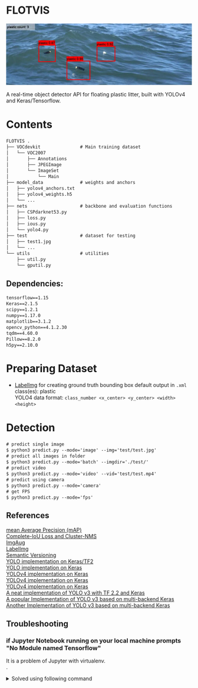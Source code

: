 # FLOTVIS
![header.png](header.webp)  

A real-time object detector API for floating plastic litter, built with YOLOv4 and Keras/Tensorflow.  

# Contents
```
FLOTVIS .  
├── VOCdevkit               # Main training dataset  
│   └── VOC2007  
│       ├── Annotations  
│       ├── JPEGImage  
│       └── ImageSet  
│           └── Main  
├── model_data              # weights and anchors  
│   ├── yolov4_anchors.txt  
│   ├── yolov4_weights.h5   
│   └── ...  
├── nets                    # backbone and evaluation functions  
│   ├── CSPdarknet53.py  
│   ├── loss.py  
│   ├── ious.py  
│   └── yolo4.py  
├── test                    # dataset for testing  
│   ├── test1.jpg  
│   └── ...  
└── utils                   # utilities  
    ├── util.py  
    └── gputil.py  
```

## Dependencies:

```
tensorflow==1.15
Keras==2.1.5
scipy==1.2.1
numpy==1.17.0
matplotlib==3.1.2
opencv_python==4.1.2.30
tqdm==4.60.0
Pillow==8.2.0
h5py==2.10.0
```

# Preparing Dataset
* [LabelImg](https://github.com/tzutalin/labelImg) for creating ground truth bounding box 
  default output in `.xml`  
  class(es): plastic  
  YOLO4 data format: `class_number <x_center> <y_center> <width> <height>`  

# Detection
```
# predict single image
$ python3 predict.py --mode='image' --img='test/test.jpg'
# predict all images in folder
$ python3 predict.py --mode='batch' --imgdir='./test/'
# predict video
$ python3 predict.py --mode='video' --vid='test/test.mp4'
# predict using camera
$ python3 predict.py --mode='camera'
# get FPS
$ python3 predict.py --mode='fps'
```

## References
[mean Average Precision (mAP)](https://github.com/Cartucho/mAP)  
[Complete-IoU Loss and Cluster-NMS](https://github.com/Zzh-tju/CIoU)  
[ImgAug](https://github.com/aleju/imgaug)  
[LabelImg](https://github.com/tzutalin/labelImg)  
[Semantic Versioning](https://semver.org/spec/v2.0.0.html)  
[YOLO implementation on Keras/TF2](https://github.com/schissmantics/yolo-tf2)  
[YOLO implementation on Keras](https://github.com/yuto3o/yolox)  
[YOLOv4 implementation on Keras](https://github.com/taipingeric/yolo-v4-tf.keras)  
[YOLOv4 implementation on Keras](https://github.com/miemie2013/Keras-YOLOv4)  
[YOLOv4 implementation on Keras](https://github.com/bubbliiiing/yolov4-keras)  
[A neat implementation of YOLO v3 with TF 2.2 and Keras](https://github.com/schissmantics/yolo-tf2)  
[A popular Implementation of YOLO v3 based on multi-backend Keras](https://github.com/qqwweee/keras-yolo3/)  
[Another Implementation of YOLO v3 based on multi-backend Keras](https://github.com/experiencor/keras-yolo3)  

## Troubleshooting  

### if Jupyter Notebook running on your local machine prompts "No Module named Tensorflow"    
It is a problem of Jupyter with virtualenv.    
.    
<details>
<summary>Solved using following command</summary>
<p>
```bash  
$ cd $HOME  
$ brew install   
$ pip3 install jupyter   
$ jupyter notebook --generate-config   
# this installs kernelspec python3 in $HOME/Library/Jupyter/kernels/python3  
$ python3 -m ipykernel install --user  
```
Assuming you use pyenv and works in a virtual environment named `venv`, then:   
```bash  
# Activate your virtualenv  
$ pyenv activate tf1.15  
# Check path of the Python interpreter  
$ pyenv which python  
$HOME/.pyenv/versions/tf1.15/bin/python # copy this output  
# Deactivate the virtualenv  
$ pyenv deactivate  
$ mkdir $HOME/Library/Jupyter/kernels/venv
$ touch $HOME/Library/Jupyter/kernels/venv/kernel.json
```
add the following content to the newly created `kernel.json`
```json  
{
  "argv": [
    "$HOME/.pyenv/versions/tf1.15/bin/python",
    "-m", "ipykernel",
    "-f", "{connection_file}"
  ],
  "display_name": "venv",
  "language": "python"
}
```
Finally, check the jupyter kernel using: 
```bash  
$ jupyter kernelspec list
```
</p>  
</details>  